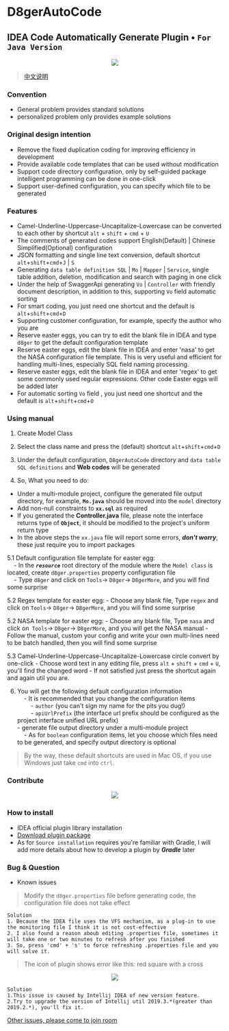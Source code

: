# D8gerAutoCode
## IDEA Code Automatically Generate Plugin • `For Java Version`  
<div align="center">
    <img src="http://file.debuggerpowerzcy.top/power/R-D8ger.png" /> 
</div>

> [中文说明](./README_CN.md)

### Convention
- General problem provides standard solutions
- personalized problem only provides example solutions

### Original design intention
- Remove the fixed duplication coding for improving efficiency in development  
- Provide available code templates that can be used without modification  
- Support code directory configuration, only by self-guided package intelligent programming can be done in one-click  
- Support user-defined configuration, you can specify which file to be generated  

### Features
- Camel-Underline-Uppercase-Uncapitalize-Lowercase can be converted to each other by shortcut `alt` + `shift` + `cmd` + `U`
- The comments of generated codes support English(Default) | Chinese Simplified(Optional) configuration
- JSON formatting and single line text conversion, default shortcut `alt`+`shift`+`cmd`+`J` | `S`
- Generating `data table definition SQL` | `Mo` | `Mapper` | `Service`, single table addition, deletion, modification and search with paging in one click  
- Under the help of SwaggerApi generating `Vo` | `Controller` with friendly document description, in addition to this, supporting `Vo` field automatic sorting  
- For smart coding, you just need one shortcut and the default is `alt`+`shift`+`cmd`+`D`  
- Supporting customer configuration, for example, specify the author who you are  
- Reserve easter eggs, you can try to edit the blank file in IDEA and type `d8ger` to get the default configuration template  
- Reserve easter eggs, edit the blank file in IDEA and enter 'nasa' to get the NASA configuration file template. This is very useful and efficient for handling multi-lines, especially SQL field naming processing.
- Reserve easter eggs, edit the blank file in IDEA and enter 'regex' to get some commonly used regular expressions. Other code Easter eggs will be added later  
- For automatic sorting `Vo` field , you just need one shortcut and the default is `alt`+`shift`+`cmd`+`O`  

### Using manual
1. Create Model Class

2. Select the class name and press the (default) shortcut `alt`+`shift`+`cmd`+`D`

3. Under the default configuration, `D8gerAutoCode` directory and `data table SQL definitions` and **Web codes** will be generated

4. So, What you need to do:
- Under a multi-module project, configure the generated file output directory, for example, **`Mo.java`** should be moved into the `model` directory  
- Add non-null constraints to **`xx.sql`** as required  
- If you generated the **Controller.java** file, please note the interface returns type of **`Object`**, it should be modified to the project's uniform return type  
- In the above steps the `xx.java` file will report some errors, ***don't worry***, these just require you to import packages

5.1 Default configuration file template for easter egg:  
    - In the ***`resource`*** root directory of the module where the `Model class` is located, create `d8ger.properties` property configuration file  
    - Type `d8ger` and click on `Tools`-> `D8ger`-> `D8gerMore`, and you will find some surprise

5.2 Regex template for easter egg:
    - Choose any blank file, Type `regex` and click on `Tools`-> `D8ger`-> `D8gerMore`, and you will find some surprise

5.2 NASA template for easter egg:
    - Choose any blank file, Type `nasa` and click on` Tools`-> `D8ger`-> `D8gerMore`, and you will get the NASA manual
    - Follow the manual, custom your config and write your own multi-lines need to be batch handled, then you will find some surprise

5.3 Camel-Underline-Uppercase-Uncapitalize-Lowercase circle convert by one-click
    - Choose word text in any editing file, press `alt` + `shift` + `cmd` + `U`, you'll find the changed word
    - If not satisfied just press the shortcut again and again util you are.

6. You will get the following default configuration information  
    - It is recommended that you change the configuration items  
        - `author` (you can't sign my name for the pits you dug!)  
        - `apiUrlPrefix` (the interface url prefix should be configured as the project interface unified URL prefix)  
        - generate file output directory under a multi-module project  
    - As for `boolean` configuration items, let you choose which files need to be generated, and specify output directory is optional  

> By the way, these default shortcuts are used in Mac OS, if you use Windows just take `cmd` into `ctrl`.

### Contribute
<div align="center">
    <img src="http://file.debuggerpowerzcy.top/power/2020-660X466-D8gerAutoCode.jpeg" /> 
</div>

### How to install
- IDEA official plugin library installation  
- [Download plugin package](http://file.debuggerpowerzcy.top/power/D8gerAutoCode-2.0.zip)  
- As for `Source installation` requires you're familiar with Gradle, I will add more details about how to develop a plugin by ***Gradle*** later

### Bug & Question
- Known issues
> Modify the `d8ger.properties` file before generating code, the configuration file does not take effect

```
Solution
1. Because the IDEA file uses the VFS mechanism, as a plug-in to use the monitoring file I think it is not cost-effective  
2. I also found a reason aboub editing .properties file, sometimes it will take one or two minutes to refresh after you finished  
3. So, press 'cmd' + 's' to force refreshing .properties file and you will solve it.
```

> The icon of plugin shows error like this: red square with a cross
<div align="center">
    <img src="http://file.debuggerpowerzcy.top/power/W-D8ger.png" /> 
</div>

```
Solution
1.This issue is caused by Intellij IDEA of new version feature.
2.Try to upgrade the version of Intellij util 2019.3.*(greater than 2019.2.*), you'll fix it.
```

[Other issues, please come to join room](https://github.com/caofanCPU/D8gerAutoCode/issues)
